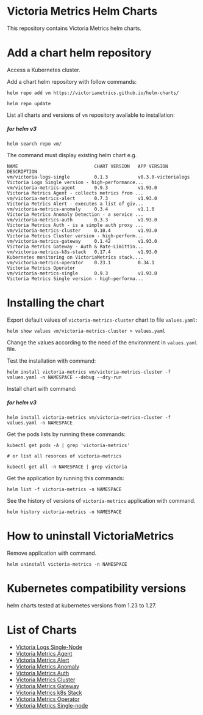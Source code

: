 # Victoria Metrics Helm Charts

This repository contains Victoria Metrics helm charts.

# Add a chart helm repository

Access a Kubernetes cluster.

Add a chart helm repository with follow commands:

```console
helm repo add vm https://victoriametrics.github.io/helm-charts/

helm repo update
```

List all charts and versions of ``vm`` repository available to installation:

##### for helm v3

```console
helm search repo vm/
```

The command must display existing helm chart e.g.

```shell
NAME                         	CHART VERSION	APP VERSION        	DESCRIPTION
vm/victoria-logs-single      	0.1.3        	v0.3.0-victorialogs	Victoria Logs Single version - high-performance...
vm/victoria-metrics-agent    	0.9.3       	v1.93.0            	Victoria Metrics Agent - collects metrics from ...
vm/victoria-metrics-alert    	0.7.3        	v1.93.0            	Victoria Metrics Alert - executes a list of giv...
vm/victoria-metrics-anomaly  	0.3.4        	v1.1.0             	Victoria Metrics Anomaly Detection - a service ...
vm/victoria-metrics-auth     	0.3.3       	v1.93.0            	Victoria Metrics Auth - is a simple auth proxy ...
vm/victoria-metrics-cluster  	0.10.4       	v1.93.0            	Victoria Metrics Cluster version - high-perform...
vm/victoria-metrics-gateway  	0.1.42       	v1.93.0            	Victoria Metrics Gateway - Auth & Rate-Limittin...
vm/victoria-metrics-k8s-stack	0.17.4       	v1.93.0            	Kubernetes monitoring on VictoriaMetrics stack....
vm/victoria-metrics-operator 	0.23.1       	0.34.1             	Victoria Metrics Operator
vm/victoria-metrics-single   	0.9.3       	v1.93.0            	Victoria Metrics Single version - high-performa...
```

# Installing the chart

Export default values of ``victoria-metrics-cluster`` chart to file ``values.yaml``:

```console
helm show values vm/victoria-metrics-cluster > values.yaml
```

Change the values according to the need of the environment in ``values.yaml`` file.

Test the installation with command:

```console
helm install victoria-metrics vm/victoria-metrics-cluster -f values.yaml -n NAMESPACE --debug --dry-run
```

Install chart with command:

##### for helm v3

```console
helm install victoria-metrics vm/victoria-metrics-cluster -f values.yaml -n NAMESPACE
```

Get the pods lists by running these commands:

```console
kubectl get pods -A | grep 'victoria-metrics'

# or list all resorces of victoria-metrics

kubectl get all -n NAMESPACE | grep victoria
```

Get the application by running this commands:

```console
helm list -f victoria-metrics -n NAMESPACE
```

See the history of versions of ``victoria-metrics`` application with command.

```console
helm history victoria-metrics -n NAMESPACE
```

# How to uninstall VictoriaMetrics

Remove application with command.

```console
helm uninstall victoria-metrics -n NAMESPACE
```

# Kubernetes compatibility versions

helm charts tested at kubernetes versions from 1.23 to 1.27.

# List of Charts

- [Victoria Logs Single-Node](https://github.com/VictoriaMetrics/helm-charts/blob/master/charts/victoria-logs-single)
- [Victoria Metrics Agent](https://github.com/VictoriaMetrics/helm-charts/blob/master/charts/victoria-metrics-agent)
- [Victoria Metrics Alert](https://github.com/VictoriaMetrics/helm-charts/blob/master/charts/victoria-metrics-alert)
- [Victoria Metrics Anomaly](https://github.com/VictoriaMetrics/helm-charts/blob/master/charts/victoria-metrics-anomaly/README.md)
- [Victoria Metrics Auth](https://github.com/VictoriaMetrics/helm-charts/blob/master/charts/victoria-metrics-auth/README.md)
- [Victoria Metrics Cluster](https://github.com/VictoriaMetrics/helm-charts/blob/master/charts/victoria-metrics-cluster/README.md)
- [Victoria Metrics Gateway](https://github.com/VictoriaMetrics/helm-charts/blob/master/charts/victoria-metrics-gateway/README.md)
- [Victoria Metrics k8s Stack](https://github.com/VictoriaMetrics/helm-charts/blob/master/charts/victoria-metrics-k8s-stack/README.md)
- [Victoria Metrics Operator](https://github.com/VictoriaMetrics/helm-charts/blob/master/charts/victoria-metrics-operator/README.md)
- [Victoria Metrics Single-node](https://github.com/VictoriaMetrics/helm-charts/blob/master/charts/victoria-metrics-single/README.md)
